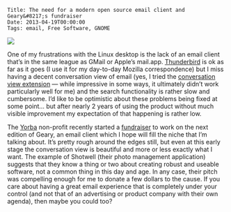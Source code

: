     Title: The need for a modern open source email client and Geary&#8217;s fundraiser
    Date: 2013-04-19T00:00:00
    Tags: email, Free Software, GNOME


![][1]

One of my frustrations with the Linux desktop is the lack of an email client that&#8217;s in the same league as GMail or Apple&#8217;s mail.app. [Thunderbird][2] is ok as far as it goes (I use it for my day-to-day Mozilla correspondence) but I miss having a decent conversation view of email (yes, I tried the [conversation view extension][3] &#8212; while impressive in some ways, it ultimately didn&#8217;t work particularly well for me) and the search functionality is rather slow and cumbersome. I&#8217;d like to be optimistic about these problems being fixed at some point&#8230; but after nearly 2 years of using the product without much visible improvement my expectation of that happening is rather low.

The [Yorba][4] non-profit recently started a [fundraiser][5] to work on the next edition of Geary, an email client which I hope will fill the niche that I&#8217;m talking about. It&#8217;s pretty rough around the edges still, but even at this early stage the conversation view is beautiful and more or less exactly what I want. The example of Shotwell (their photo management application) suggests that they know a thing or two about creating robust and useable software, not a common thing in this day and age. In any case, their pitch was compelling enough for me to donate a few dollars to the cause. If you care about having a great email experience that is completely under your control (and not that of an advertising or product company with their own agenda), then maybe you could too?

 [1]: http://www.yorba.org/images/igg/geary-2.png
 [2]: https://www.mozilla.org/EN/thunderbird
 [3]: https://addons.mozilla.org/en-us/thunderbird/addon/gmail-conversation-view/
 [4]: http://yorba.org
 [5]: http://www.indiegogo.com/projects/geary-a-beautiful-modern-open-source-email-client
